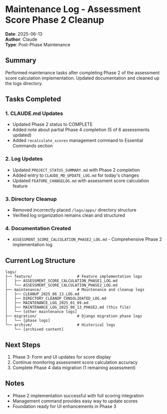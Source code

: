 # Maintenance Log - Assessment Score Phase 2 Cleanup

**Date**: 2025-06-13  
**Author**: Claude  
**Type**: Post-Phase Maintenance

## Summary

Performed maintenance tasks after completing Phase 2 of the assessment score calculation implementation. Updated documentation and cleaned up the logs directory.

## Tasks Completed

### 1. CLAUDE.md Updates
- Updated Phase 2 status to COMPLETE
- Added note about partial Phase 4 completion (5 of 6 assessments updated)
- Added `recalculate_scores` management command to Essential Commands section

### 2. Log Updates
- Updated `PROJECT_STATUS_SUMMARY.md` with Phase 2 completion
- Added entry to `CLAUDE_MD_UPDATE_LOG.md` for today's changes
- Updated `FEATURE_CHANGELOG.md` with assessment score calculation feature

### 3. Directory Cleanup
- Removed incorrectly placed `/logs/apps/` directory structure
- Verified log organization remains clean and structured

### 4. Documentation Created
- `ASSESSMENT_SCORE_CALCULATION_PHASE2_LOG.md` - Comprehensive Phase 2 implementation log

## Current Log Structure

```
logs/
├── feature/                    # Feature implementation logs
│   ├── ASSESSMENT_SCORE_CALCULATION_PHASE1_LOG.md
│   └── ASSESSMENT_SCORE_CALCULATION_PHASE2_LOG.md
├── maintenance/                # Maintenance and cleanup logs
│   ├── CLEANUP_2025_06_13_LOG.md
│   ├── DIRECTORY_CLEANUP_CONSOLIDATED_LOG.md
│   ├── MAINTENANCE_LOG_2025_01_09.md
│   ├── MAINTENANCE_LOG_2025_06_13_PHASE2.md (this file)
│   └── [other maintenance logs]
├── migration/                  # Django migration phase logs
│   └── [phase logs]
└── archive/                    # Historical logs
    └── [archived content]
```

## Next Steps

1. Phase 3: Form and UI updates for score display
2. Continue monitoring assessment score calculation accuracy
3. Complete Phase 4 data migration (1 remaining assessment)

## Notes

- Phase 2 implementation successful with full scoring integration
- Management command provides easy way to update scores
- Foundation ready for UI enhancements in Phase 3